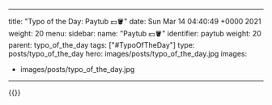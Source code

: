 
---
title: "Typo of the Day: Paytub 💵🪣"
date: Sun Mar 14 04:40:49 +0000 2021
weight: 20
menu:
  sidebar:
    name: "Paytub 💵🪣"
    identifier: paytub
    weight: 20
    parent: typo_of_the_day
tags: ["#TypoOfTheDay"]
type: posts/typo_of_the_day
hero: images/posts/typo_of_the_day.jpg
images:
- images/posts/typo_of_the_day.jpg
---


{{<tweet user="mariatta" id="1370958068951908359">}}

